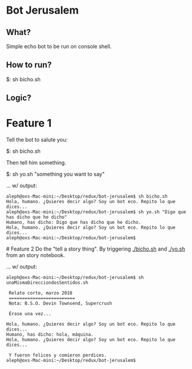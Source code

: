 Bot Jerusalem
===============

What?
---------
Simple echo bot to be run on console shell.

How to run?
------------
$: sh bicho.sh

Logic?
------------

# Feature 1

Tell the bot to salute you:

$: sh bicho.sh

Then tell him something.

$: sh yo.sh "something you want to say" 

... w/ output:

```
aleph@oxs-Mac-mini:~/Desktop/redux/bot-jerusalem$ sh bicho.sh
Hola, humano. ¿Quieres decir algo? Soy un bot eco. Repito lo que dices...
aleph@oxs-Mac-mini:~/Desktop/redux/bot-jerusalem$ sh yo.sh "Digo que has dicho que he dicho"
Humano, has dicho: Digo que has dicho que he dicho.
Hola, humano. ¿Quieres decir algo? Soy un bot eco. Repito lo que dices...
aleph@oxs-Mac-mini:~/Desktop/redux/bot-jerusalem$
```

# Feature 2
Do the "tell a story thing". By triggering [./bicho.sh](bicho.sh) and 
[./yo.sh](yo.sh) from an story notebook.

... w/ output:
 
```
aleph@oxs-Mac-mini:~/Desktop/redux/bot-jerusalem$ sh unaMismaDirecciondosSentidos.sh

 Relato corto, marzo 2018
 =========================
 Nota: B.S.O. Devin Townsend, Supercrush

 Érase una vez...

Hola, humano. ¿Quieres decir algo? Soy un bot eco. Repito lo que dices...
Humano, has dicho: hola, máquina.
Hola, humano. ¿Quieres decir algo? Soy un bot eco. Repito lo que dices...

 Y fueron felices y comieron perdices.
aleph@oxs-Mac-mini:~/Desktop/redux/bot-jerusalem$
```
